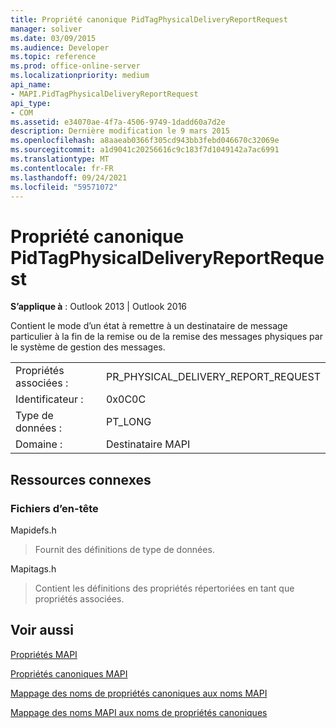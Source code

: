 ```yaml
---
title: Propriété canonique PidTagPhysicalDeliveryReportRequest
manager: soliver
ms.date: 03/09/2015
ms.audience: Developer
ms.topic: reference
ms.prod: office-online-server
ms.localizationpriority: medium
api_name:
- MAPI.PidTagPhysicalDeliveryReportRequest
api_type:
- COM
ms.assetid: e34070ae-4f7a-4506-9749-1dadd60a7d2e
description: Dernière modification le 9 mars 2015
ms.openlocfilehash: a8aaeab0366f305cd943bb3febd046670c32069e
ms.sourcegitcommit: a1d9041c20256616c9c183f7d1049142a7ac6991
ms.translationtype: MT
ms.contentlocale: fr-FR
ms.lasthandoff: 09/24/2021
ms.locfileid: "59571072"
---
```

# <a name="pidtagphysicaldeliveryreportrequest-canonical-property"></a>Propriété canonique PidTagPhysicalDeliveryReportRequest

  
  
**S’applique à** : Outlook 2013 | Outlook 2016 
  
Contient le mode d’un état à remettre à un destinataire de message particulier à la fin de la remise ou de la remise des messages physiques par le système de gestion des messages.
  
|||
|:-----|:-----|
|Propriétés associées :  <br/> |PR_PHYSICAL_DELIVERY_REPORT_REQUEST  <br/> |
|Identificateur :  <br/> |0x0C0C  <br/> |
|Type de données :  <br/> |PT_LONG  <br/> |
|Domaine :  <br/> |Destinataire MAPI  <br/> |
   
## <a name="related-resources"></a>Ressources connexes

### <a name="header-files"></a>Fichiers d’en-tête

Mapidefs.h
  
> Fournit des définitions de type de données.
    
Mapitags.h
  
> Contient les définitions des propriétés répertoriées en tant que propriétés associées.
    
## <a name="see-also"></a>Voir aussi



[Propriétés MAPI](mapi-properties.md)
  
[Propriétés canoniques MAPI](mapi-canonical-properties.md)
  
[Mappage des noms de propriétés canoniques aux noms MAPI](mapping-canonical-property-names-to-mapi-names.md)
  
[Mappage des noms MAPI aux noms de propriétés canoniques](mapping-mapi-names-to-canonical-property-names.md)

